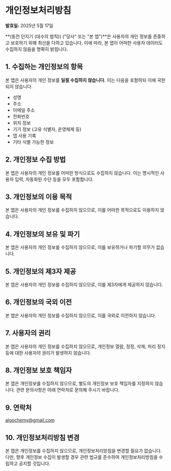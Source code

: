 # 개인정보처리방침

**발효일:** 2025년 5월 17일

**(동전 던지기 (대수의 법칙)) ("당사" 또는 "본 앱")**은 사용자의 개인 정보를 존중하고 보호하기 위해 최선을 다하고 있습니다. 이에 따라, 본 앱이 어떠한 사용자 데이터도 수집하지 않음을 명확히 밝힙니다.

## 1. 수집하는 개인정보의 항목

본 앱은 사용자의 개인 정보를 **일절 수집하지 않습니다.** 이는 다음을 포함하되 이에 국한되지 않습니다.

* 성명
* 주소
* 이메일 주소
* 전화번호
* 위치 정보
* 기기 정보 (고유 식별자, 운영체제 등)
* 앱 사용 기록
* 기타 식별 가능한 정보

## 2. 개인정보 수집 방법

본 앱은 사용자의 개인 정보를 어떠한 방식으로도 수집하지 않습니다. 이는 명시적인 사용자 입력, 자동화된 수단 등을 모두 포함합니다.

## 3. 개인정보의 이용 목적

본 앱은 사용자의 개인 정보를 수집하지 않으므로, 이를 어떠한 목적으로도 이용하지 않습니다.

## 4. 개인정보의 보유 및 파기

본 앱은 사용자의 개인 정보를 수집하지 않으므로, 이를 보유하거나 파기할 의무가 없습니다.

## 5. 개인정보의 제3자 제공

본 앱은 사용자의 개인 정보를 수집하지 않으므로, 이를 제3자에게 제공하지 않습니다.

## 6. 개인정보의 국외 이전

본 앱은 사용자의 개인 정보를 수집하지 않으므로, 이를 국외로 이전하지 않습니다.

## 7. 사용자의 권리

본 앱은 사용자의 개인 정보를 수집하지 않으므로, 개인정보 열람, 정정, 삭제, 처리 정지 등에 대한 사용자의 권리가 발생하지 않습니다.

## 8. 개인정보 보호 책임자

본 앱은 개인정보를 수집하지 않으므로, 별도의 개인정보 보호 책임자를 지정하지 않습니다. 관련 문의사항은 아래 연락처로 문의해 주시기 바랍니다.

## 9. 연락처

algochemy@gmail.com

## 10. 개인정보처리방침 변경

본 앱은 개인정보를 수집하지 않으므로, 개인정보처리방침을 변경할 필요가 없습니다. 다만, 향후 개인정보 수집이 발생할 경우 관련 법규를 준수하여 개인정보처리방침을 수립하고 공지할 것입니다.
